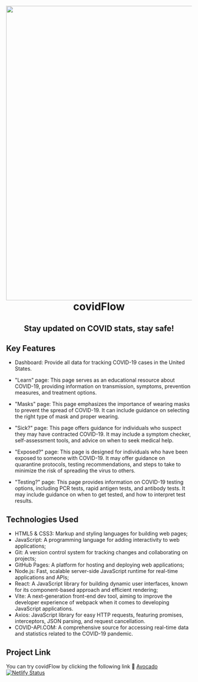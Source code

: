 <h1 align="center">
  <br>
    <img src="https://covidflow.netlify.app/logo.png" width="800">
  <br>
  covidFlow
  <br>
</h1>

<h2 align="center">Stay updated on COVID stats, stay safe!</h2>

## Key Features

- Dashboard: Provide all data for tracking COVID-19 cases in the United States.

- "Learn" page: This page serves as an educational resource about COVID-19, providing information on transmission, symptoms, prevention measures, and treatment options.

- "Masks" page: This page emphasizes the importance of wearing masks to prevent the spread of COVID-19. It can include guidance on selecting the right type of mask and proper wearing.

- "Sick?" page: This page offers guidance for individuals who suspect they may have contracted COVID-19. It may include a symptom checker, self-assessment tools, and advice on when to seek medical help.

- "Exposed?" page: This page is designed for individuals who have been exposed to someone with COVID-19. It may offer guidance on quarantine protocols, testing recommendations, and steps to take to minimize the risk of spreading the virus to others.

- "Testing?" page: This page provides information on COVID-19 testing options, including PCR tests, rapid antigen tests, and antibody tests. It may include guidance on when to get tested, and how to interpret test results.


## Technologies Used

- HTML5 & CSS3: Markup and styling languages for building web pages;
- JavaScript: A programming language for adding interactivity to web applications;
- Git: A version control system for tracking changes and collaborating on projects;
- GitHub Pages: A platform for hosting and deploying web applications;
- Node.js: Fast, scalable server-side JavaScript runtime for real-time applications and APIs;
- React: A JavaScript library for building dynamic user interfaces, known for its component-based approach and efficient rendering;
- Vite: A next-generation front-end dev tool, aiming to improve the developer experience of webpack when it comes to developing JavaScript applications.
- Axios: JavaScript library for easy HTTP requests, featuring promises, interceptors, JSON parsing, and request cancellation.
- COVID-API.COM: A comprehensive source for accessing real-time data and statistics related to the COVID-19 pandemic.

## Project Link

You can try covidFlow by clicking the following link :link: [Avocado](https://covidflow.netlify.app/) <br/>
[![Netlify Status](https://api.netlify.com/api/v1/badges/9c537389-6e6d-4703-ac14-32907beb2ce5/deploy-status)](https://app.netlify.com/sites/covidflow/deploys)

